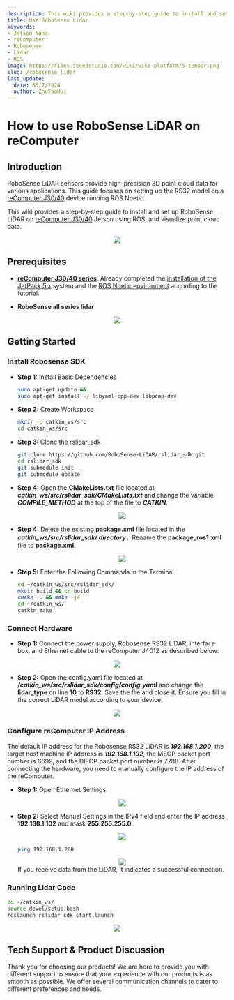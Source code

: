 ```yaml
---
description: This wiki provides a step-by-step guide to install and set up RoboSense LiDAR on reComputer J30/40 using ROS.
title: Use RoboSense Lidar
keywords:
- Jetson Nano
- reComputer
- Robosense
- Lidar
- ROS
image: https://files.seeedstudio.com/wiki/wiki-platform/S-tempor.png
slug: /robosense_lidar
last_update:
  date: 05/7/2024
  author: ZhuYaoHui
---
```

# How to use RoboSense LiDAR on reComputer

## Introduction
RoboSense LiDAR sensors provide high-precision 3D point cloud data for various applications. This guide focuses on setting up the RS32 model on a [reComputer J30/40](https://www.seeedstudio.com/reComputer-J4012-p-5586.html) device running ROS Noetic.

This wiki provides a step-by-step guide to install and set up RoboSense LiDAR on [reComputer J30/40](https://www.seeedstudio.com/reComputer-J4012-p-5586.html) Jetson using ROS, and visualize point cloud data.
<div align="center">
    <img width={700} 
     src="https://files.seeedstudio.com/wiki/robotics/hardware/robosense/fig1.gif" />
</div>


## Prerequisites
- __[reComputer J30/40 series](https://www.seeedstudio.com/reComputer-J4012-p-5586.html)__: Already completed the [installation of the JetPack 5.x](/reComputer_J4012_Flash_Jetpack) system and the [ROS Noetic environment](/installing_ros1) according to the tutorial. 

- __RoboSense all series lidar__

<div align="center">
    <img width={700} 
     src="https://files.seeedstudio.com/wiki/reComputer-Jetson/A608/recomputerj4012.jpg" />
</div>

## Getting Started

### Install Robosense SDK
- **Step 1:** Install Basic Dependencies
  ```bash
  sudo apt-get update &&
  sudo apt-get install -y libyaml-cpp-dev libpcap-dev
  ```
- **Step 2:** Create Workspace
  ```bash
  mkdir -p catkin_ws/src
  cd catkin_ws/src
  ```
- **Step 3:** Clone the rslidar_sdk
  ```bash
  git clone https://github.com/RoboSense-LiDAR/rslidar_sdk.git
  cd rslidar_sdk
  git submodule init
  git submodule update
  ```
- **Step 4:** Open the **CMakeLists.txt** file located at **_catkin_ws/src/rslidar_sdk/CMakeLists.txt_** and change the variable **_COMPILE_METHOD_** at the top of the file to **_CATKIN_**.

  <div align="center">
      <img width={500} 
      src="https://files.seeedstudio.com/wiki/robotics/hardware/robosense/fig3.png" />
  </div>

- **Step 4:** Delete the existing **package.xml** file located in the **_catkin_ws/src/rslidar_sdk/ directory_**，Rename the **package_ros1.xml** file to **package.xml**.
  <div align="center">
      <img width={500} 
      src="https://files.seeedstudio.com/wiki/robotics/hardware/robosense/fig4.png" />
  </div>

- **Step 5:** Enter the Following Commands in the Terminal
  ```bash
  cd ~/catkin_ws/src/rslidar_sdk/
  mkdir build && cd build
  cmake .. && make -j4
  cd ~/catkin_ws/
  catkin_make
  ```
### Connect Hardware
- **Step 1:** Connect the power supply, Robosense RS32 LiDAR, interface box, and Ethernet cable to the reComputer J4012 as described below:
<div align="center">
    <img width={500} 
    src="https://files.seeedstudio.com/wiki/robotics/hardware/robosense/fig5.gif" />
</div>

- **Step 2:** Open the config.yaml file located at **_/catkin_ws/src/rslidar_sdk/config/config.yaml_** and change the **lidar_type** on line **10** to **RS32**. Save the file and close it. Ensure you fill in the correct LiDAR model according to your device.
<div align="center">
    <img width={400} 
    src="https://files.seeedstudio.com/wiki/robotics/hardware/robosense/fig6.png" />
</div>

### Configure reComputer IP Address
The default IP address for the Robosense RS32 LiDAR is **_192.168.1.200_**, the target host machine IP address is **_192.168.1.102_**, the MSOP packet port number is 6699, and the DIFOP packet port number is 7788. After connecting the hardware, you need to manually configure the IP address of the reComputer.

- **Step 1:** Open Ethernet Settings.
  <div align="center">
      <img width={500} 
      src="https://files.seeedstudio.com/wiki/robotics/hardware/robosense/fig7.png" />
  </div>
- **Step 2:** Select Manual Settings in the IPv4 field and enter the IP address **192.168.1.102** and mask **255.255.255.0**. 
  <div align="center">
      <img width={500} 
      src="https://files.seeedstudio.com/wiki/robotics/hardware/robosense/fig8.png" />
  </div>

  ```bash
  ping 192.168.1.200
  ```
  <div align="center">
      <img width={500} 
      src="https://files.seeedstudio.com/wiki/robotics/hardware/robosense/fig9.png" />
  </div>
  If you receive data from the LiDAR, it indicates a successful connection.

### Running Lidar Code
  ```bash
  cd ~/catkin_ws/
  source devel/setup.bash
  roslaunch rslidar_sdk start.launch
  ```
  <div align="center">
      <img width={800} 
      src="https://files.seeedstudio.com/wiki/robotics/hardware/robosense/fig10.png" />
  </div>

  
## Tech Support & Product Discussion

Thank you for choosing our products! We are here to provide you with different support to ensure that your experience with our products is as smooth as possible. We offer several communication channels to cater to different preferences and needs.

<div class="button_tech_support_container">
<a href="https://forum.seeedstudio.com/" class="button_forum"></a> 
<a href="https://www.seeedstudio.com/contacts" class="button_email"></a>
</div>

<div class="button_tech_support_container">
<a href="https://discord.gg/eWkprNDMU7" class="button_discord"></a> 
<a href="https://github.com/Seeed-Studio/wiki-documents/discussions/69" class="button_discussion"></a>
</div>